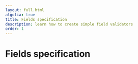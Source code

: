```yaml
---
layout: full.html
algolia: true
title: Fields specification
description: learn how to create simple field validators
order: 1
---
```


# Fields specification
